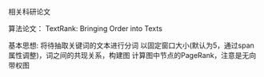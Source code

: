相关科研论文

算法论文： TextRank: Bringing Order into Texts

基本思想:
将待抽取关键词的文本进行分词
以固定窗口大小(默认为5，通过span属性调整)，词之间的共现关系，构建图
计算图中节点的PageRank，注意是无向带权图
